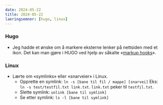 ```yaml
---
date: 2024-05-22
title: 2024-05-22
laeringsemner: [hugo, linux]
---
```


### Hugo 
* Jeg hadde et ønske om å markere eksterne lenker på nettsiden med et ikon. Det kan man gjøre i HUGO ved hjelp av såkalte «[markup hooks](https://gohugo.io/render-hooks/links/)».

### Linux
* Lærte om «symlinks» eller «snarveier» i Linux. 
    * Opprette en symlink: `ln -s [bane til fil / mappe] [snarvei]` Eks: `ln -s test/testfil.txt link.txt`. `link.txt` peker til `testfil.txt`.
    * Slette symlink: `unlink [bane til symlink]`
    * Se etter symlink: `ls -l [bane til symlink]`
